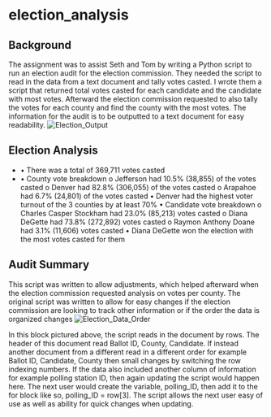 # election_analysis

## Background
The assignment was to assist Seth and Tom by writing a Python script to run an election audit for the election commission. They needed the script to read in the data from a text document and tally votes casted. I wrote them a script that returned total votes casted for each candidate and the candidate with most votes. Afterward the election commission requested to also tally the votes for each county and find the county with the most votes. The information for the audit is to be outputted to a text document for easy readability.
![Election_Output](https://user-images.githubusercontent.com/56700719/149681575-5bd414d7-961b-4c5e-9bb3-c4953bde38ec.JPG)

## Election Analysis
- •	There was a total of 369,711 votes casted
- •	County vote breakdown
o	Jefferson had 10.5% (38,855) of the votes casted
o	Denver had 82.8% (306,055) of the votes casted
o	Arapahoe had 6.7% (24,801) of the votes casted
•	Denver had the highest voter turnout of the 3 counties by at least 70%
•	Candidate vote breakdown
o	Charles Casper Stockham had 23.0% (85,213) votes casted
o	Diana DeGette had 73.8% (272,892) votes casted
o	Raymon Anthony Doane had 3.1% (11,606) votes casted
•	Diana DeGette won the election with the most votes casted for them
## Audit Summary
This script was written to allow adjustments, which helped afterward when the election commission requested analysis on votes per county. The original script was written to allow for easy changes if the election commission are looking to track other information or if the order the data is organized changes
![Election_Data_Order](https://user-images.githubusercontent.com/56700719/149681596-8700c325-d278-4c1e-98c0-18a50fa4f90e.JPG)

In this block pictured above, the script reads in the document by rows. The header of this document read Ballot ID, County, Candidate. If instead another document from a different read in a different order for example Ballot ID, Candidate, County then small changes by switching the row indexing numbers. If the data also included another column of information for example polling station ID, then again updating the script would happen here. The next user would create the variable, polling_ID, then add it to the for block like so, polling_ID = row[3]. The script allows the next user easy of use as well as ability for quick changes when updating.
